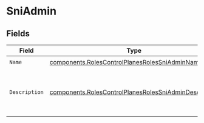 # SniAdmin


## Fields

| Field                                                                                                                          | Type                                                                                                                           | Required                                                                                                                       | Description                                                                                                                    | Example                                                                                                                        |
| ------------------------------------------------------------------------------------------------------------------------------ | ------------------------------------------------------------------------------------------------------------------------------ | ------------------------------------------------------------------------------------------------------------------------------ | ------------------------------------------------------------------------------------------------------------------------------ | ------------------------------------------------------------------------------------------------------------------------------ |
| `Name`                                                                                                                         | [components.RolesControlPlanesRolesSniAdminName](../../models/components/rolescontrolplanesrolessniadminname.md)               | :heavy_check_mark:                                                                                                             | N/A                                                                                                                            |                                                                                                                                |
| `Description`                                                                                                                  | [components.RolesControlPlanesRolesSniAdminDescription](../../models/components/rolescontrolplanesrolessniadmindescription.md) | :heavy_check_mark:                                                                                                             | N/A                                                                                                                            | This role grants full write access to administer SNIs.                                                                         |